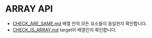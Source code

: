 # ARRAY API
* [CHECK_ARE_SAME.md](CHECK_ARE_SAME.md) 배열 안의 모든 요소들이 동일한지 확인합니다.
* [CHECK_IS_ARRAY.md](CHECK_IS_ARRAY.md) target이 배열인지 확인합니다.
